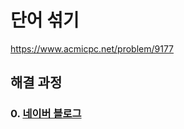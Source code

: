 # 단어 섞기
https://www.acmicpc.net/problem/9177
## 해결 과정
### 0. [네이버 블로그](https://blog.naver.com/alsrua7222/222626716278)
